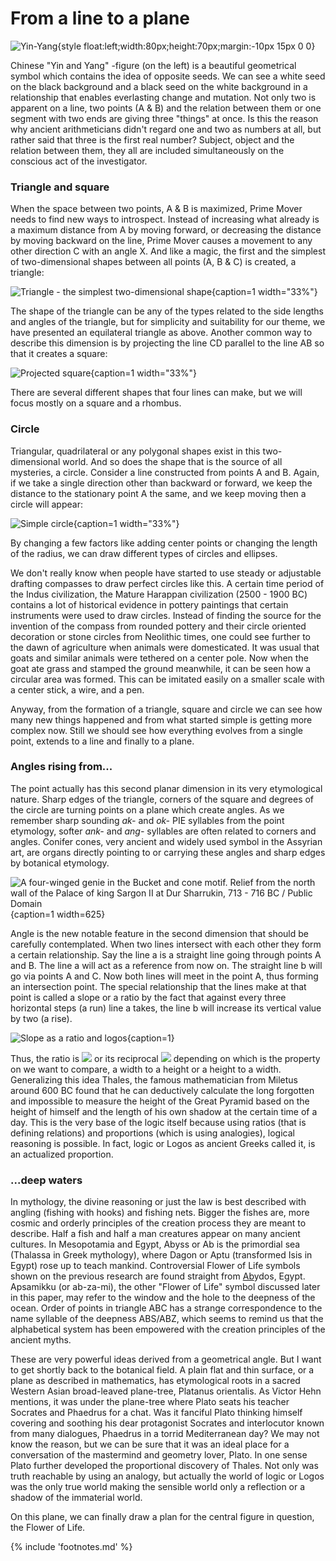 # From a line to a plane


![Yin-Yang](/media/yin_yang.png){style float:left;width:80px;height:70px;margin:-10px 15px 0 0}

Chinese "Yin and Yang" -figure (on the left) is a beautiful geometrical symbol which contains the idea of opposite seeds. We can see a white seed on the black background and a black seed on the white background in a relationship that enables everlasting change and mutation. Not only two is apparent on a line, two points (A & B) and the relation between them or one segment with two ends are giving three "things" at once. Is this the reason why ancient arithmeticians didn't regard one and two as numbers at all, but rather said that three is the first real number? Subject, object and the relation between them, they all are included simultaneously on the conscious act of the investigator.


### Triangle and square

When the space between two points, A & B is maximized, Prime Mover<!-- cite author="wikipedia.org" title="Unmoved mover" date="" location="" type="website" href="https://en.wikipedia.org/wiki/Unmoved_mover" --> needs to find new ways to introspect. Instead of increasing what already is a maximum distance from A by moving forward, or decreasing the distance by moving backward on the line, Prime Mover causes a movement to any other direction C with an angle X. And like a magic, the first and the simplest of two-dimensional shapes between all points (A, B & C) is created, a triangle:

![Triangle - the simplest two-dimensional shape](/media/abctriangle.png){caption=1 width="33%"}

The shape of the triangle<!-- cite author="mathsisfun.com" title="Equilateral, Isosceles and Scalene Triangle or Acute, Right and Obtuse Triangle" date="" location="" type="website" href="https://www.mathsisfun.com/triangle.html" --> can be any of the types related to the side lengths and angles of the triangle, but for simplicity and suitability for our theme, we have presented an equilateral triangle as above. Another common way to describe this dimension is by projecting the line CD parallel to the line AB so that it creates a square:

![Projected square](/media/abcdsquare.png){caption=1 width="33%"}

There are several different shapes that four lines can make<!-- cite author="mathsisfun.com" title="Quadrilaterals" date="" location="" type="website" href="https://www.mathsisfun.com/quadrilaterals.html" -->, but we will focus mostly on a square and a rhombus. 


### Circle

Triangular, quadrilateral or any polygonal shapes exist in this two-dimensional world. And so does the shape that is the source of all mysteries, a circle. Consider a line constructed from points A and B. Again, if we take a single direction other than backward or forward, we keep the distance to the stationary point A the same, and we keep moving then a circle will appear:

![Simple circle](/media/abcircle.png){caption=1 width="33%"}

By changing a few factors like adding center points or changing the length of the radius, we can draw different types of circles and ellipses.

We don't really know when people have started to use steady or adjustable drafting compasses to draw perfect circles like this. A certain time period of the Indus civilization, the Mature Harappan civilization (2500 - 1900 BC) contains a lot of historical evidence in pottery paintings that certain instruments were used to draw circles<!-- cite author="Sitabhra Sinha, Nisha Yadav, Mayank N. Vahia" title="'In Square Circle: Geometric Knowledge of the Indus Civilization' on Math Unlimited: Essays in Mathematics" date="2012" location="Chapter 27" type="article" href="http://www.tifr.res.in/~archaeo/papers/Harappan%20Civilisation/Mathematics%20of%20Harappans.pdf" -->. Instead of finding the source for the invention of the compass from rounded pottery and their circle oriented decoration or stone circles from Neolithic times, one could see further to the dawn of agriculture when animals were domesticated. It was usual that goats and similar animals were tethered on a center pole. Now when the goat ate grass and stamped the ground meanwhile, it can be seen how a circular area was formed<!-- cite author="history.stackexchange.com" title="When were domesticated animals tethered on a pole with a rope?" date="" location="" type="website" href="http://history.stackexchange.com/questions/16840/when-were-domesticated-animals-tethered-on-a-pole-with-a-rope" -->. This can be imitated easily on a smaller scale with a center stick, a wire, and a pen. 

Anyway, from the formation of a triangle, square and circle we can see how many new things happened and from what started simple is getting more complex now. Still we should see how everything evolves from a single point, extends to a line and finally to a plane. 


### Angles rising from...

The point actually has this second planar dimension in its very etymological nature. Sharp edges of the triangle, corners of the square and degrees of the circle are turning points on a plane which create angles. As we remember sharp sounding *ak-* and *ok-* PIE syllables from the point etymology, softer *ank-* and *ang-* syllables<!-- cite author="utexas.edu" title="Indo-European Lexicon" date="" location="2. ank-, ang-" type="website" href="http://www.utexas.edu/cola/centers/lrc/ielex/X/P0089.html" --> are often related to corners and angles. Conifer<!-- cite author="etymonline.com" title="Conifer" date="" location="" type="website" href="http://www.etymonline.com/index.php?term=conifer" --> cones<!-- cite author="wiktionary.org" title="Cone" date="" location="" type="website" href="https://en.wiktionary.org/wiki/cone" -->, very ancient and widely used symbol in the Assyrian art, are organs directly pointing to or carrying these angles and sharp edges by botanical etymology.

![A four-winged genie in the Bucket and cone motif. Relief from the north wall of the Palace of king Sargon II at Dur Sharrukin, 713 - 716 BC / Public Domain](/media/genie_dur_sharrukin.jpg){caption=1 width=625}

Angle is the new notable feature in the second dimension that should be carefully contemplated. When two lines intersect with each other they form a certain relationship. Say the line a is a straight line going through points A and B. The line a will act as a reference from now on. The straight line b will go via points A and C. Now both lines will meet in the point A, thus forming an intersection point. The special relationship that the lines make at that point is called a slope or a ratio by the fact that against every three horizontal steps (a run) line a takes, the line b will increase its vertical value by two (a rise).

![Slope as a ratio and logos](/media/3per2slope.png){caption=1}

Thus, the ratio is <img src="/media/math/32.png" class="math line2" /> or its reciprocal <img src="/media/math/23.png" class="math line2" /> depending on which is the property on we want to compare, a width to a height or a height to a width. Generalizing this idea Thales, the famous mathematician from Miletus around 600 BC found that he can deductively calculate the long forgotten and impossible to measure the height of the Great Pyramid based on the height of himself and the length of his own shadow at the certain time of a day<!-- cite author="Julia E. Diggins" title="String, Straightedge, and Shadow" date="1965" location="Chapter 8" type="book" href="http://www.anselm.edu/homepage/dbanach/thales.htm" -->. This is the very base of the logic itself because using ratios (that is defining relations) and proportions (which is using analogies), logical reasoning is possible. In fact, logic or Logos as ancient Greeks called it, is an actualized proportion.


### ...deep waters

In mythology, the divine reasoning or just the law is best described with angling (fishing with hooks) and fishing nets. Bigger the fishes are, more cosmic and orderly principles of the creation process they are meant to describe. Half a fish and half a man creatures appear on many ancient cultures. In Mesopotamia and Egypt, Abyss or Ab is the primordial sea (Thalassa<!-- cite author="wikipedia.org" title="Thalassa (mythology)" date="" location="" type="website" href="https://en.wikipedia.org/wiki/Thalassa_(mythology)" --> in Greek mythology), where Dagon<!-- cite author="wikipedia.org" title="Dagon" date="" location="" type="website" href="https://en.wikipedia.org/wiki/Dagon" --> or Aptu<!-- cite author="wikipedia.org" title="Aptu" date="" location="" type="website" href="https://en.wikipedia.org/wiki/Aptu" --> (transformed Isis in Egypt) rose up to teach mankind. Controversial Flower of Life symbols shown on the previous research are found straight from <u>Ab</u>ydos, Egypt. Apsamikku (or ab-za-mi), the other "Flower of Life" symbol discussed later in this paper, may refer to the window and the hole to the deepness of the ocean. Order of points in triangle ABC has a strange correspondence to the name syllable of the deepness ABS/ABZ, which seems to remind us that the alphabetical system has been empowered with the creation principles of the ancient myths.

These are very powerful ideas derived from a geometrical angle. But I want to get shortly back to the botanical field. A plain flat and thin surface, or a plane as described in mathematics, has etymological roots in a sacred Western Asian broad-leaved plane-tree, Platanus orientalis<!-- cite author="wikipedia.org" title="Platanus orientalis" date="" location="" type="website" href="https://en.wikipedia.org/wiki/Platanus_orientalis" -->. As Victor Hehn mentions, it was under the plane-tree where Plato seats his teacher Socrates and Phaedrus for a chat<!-- cite author="Victor Hehn" title="Cultivated Plants and Domesticated Animals in Their Migration from Asia to Europe" date="1891" location="Page 217" type="book" href="http://www.survivorlibrary.com/library/cultivated_plants_and_domestic_animals-1891.pdf" -->. Was it fanciful Plato thinking himself covering and soothing his dear protagonist Socrates and interlocutor known from many dialogues, Phaedrus<!-- cite author="Plato" title="Phaedrus" date="360 BC" location="" type="book" href="http://classics.mit.edu/Plato/phaedrus.html" --> in a torrid Mediterranean day? We may not know the reason, but we can be sure that it was an ideal place for a conversation of the mastermind and geometry lover, Plato. In one sense Plato further developed the proportional discovery of Thales. Not only was truth reachable by using an analogy, but actually the world of logic or Logos was the only true world making the sensible world only a reflection or a shadow of the immaterial world.

On this plane, we can finally draw a plan for the central figure in question, the Flower of Life.

{% include 'footnotes.md' %}
